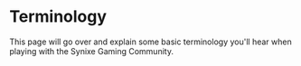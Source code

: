 # Terminology
This page will go over and explain some basic terminology you'll hear when playing with the Synixe Gaming Community.